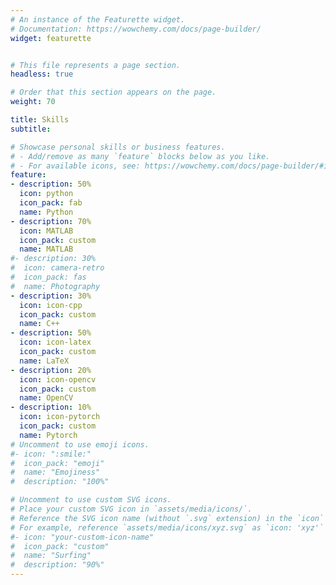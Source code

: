 ```yaml
---
# An instance of the Featurette widget.
# Documentation: https://wowchemy.com/docs/page-builder/
widget: featurette


# This file represents a page section.
headless: true

# Order that this section appears on the page.
weight: 70

title: Skills
subtitle:

# Showcase personal skills or business features.
# - Add/remove as many `feature` blocks below as you like.
# - For available icons, see: https://wowchemy.com/docs/page-builder/#icons
feature:
- description: 50%
  icon: python
  icon_pack: fab
  name: Python
- description: 70%
  icon: MATLAB
  icon_pack: custom 
  name: MATLAB
#- description: 30%
#  icon: camera-retro
#  icon_pack: fas
#  name: Photography
- description: 30%
  icon: icon-cpp
  icon_pack: custom
  name: C++
- description: 50%
  icon: icon-latex
  icon_pack: custom
  name: LaTeX
- description: 20%
  icon: icon-opencv
  icon_pack: custom
  name: OpenCV
- description: 10%
  icon: icon-pytorch
  icon_pack: custom
  name: Pytorch
# Uncomment to use emoji icons.
#- icon: ":smile:"
#  icon_pack: "emoji"
#  name: "Emojiness"
#  description: "100%"  

# Uncomment to use custom SVG icons.
# Place your custom SVG icon in `assets/media/icons/`.
# Reference the SVG icon name (without `.svg` extension) in the `icon` field.
# For example, reference `assets/media/icons/xyz.svg` as `icon: 'xyz'`
#- icon: "your-custom-icon-name"
#  icon_pack: "custom"
#  name: "Surfing"
#  description: "90%"
---
```

